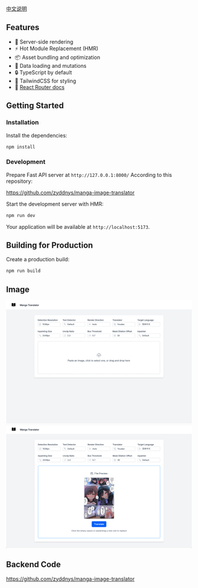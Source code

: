 [中文说明](README_CN.md)
## Features

- 🚀 Server-side rendering
- ⚡️ Hot Module Replacement (HMR)
- 📦 Asset bundling and optimization
- 🔄 Data loading and mutations
- 🔒 TypeScript by default
- 🎉 TailwindCSS for styling
- 📖 [React Router docs](https://reactrouter.com/)

## Getting Started

### Installation

Install the dependencies:

```bash
npm install
```

### Development

Prepare Fast API server at `http://127.0.0.1:8000/`
According to this repository:

https://github.com/zyddnys/manga-image-translator

Start the development server with HMR:

```bash
npm run dev
```

Your application will be available at `http://localhost:5173`.

## Building for Production

Create a production build:

```bash
npm run build
```

## Image

<img src="docs/img/no_image.png" width=600 />

<img src="docs/img/present_image.png" width=600 />

## Backend Code

https://github.com/zyddnys/manga-image-translator
